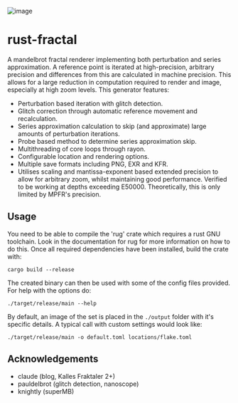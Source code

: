 ![image](render.png)

# rust-fractal
A mandelbrot fractal renderer implementing both perturbation and series approximation. A reference point is iterated at high-precision, arbitrary precision and differences from this are calculated in machine precision. This allows for a large reduction in computation required to render and image, especially at high zoom levels. This generator features:

- Perturbation based iteration with glitch detection.
- Glitch correction through automatic reference movement and recalculation.
- Series approximation calculation to skip (and approximate) large amounts of perturbation iterations.
- Probe based method to determine series approximation skip.
- Multithreading of core loops through rayon.
- Configurable location and rendering options.
- Multiple save formats including PNG, EXR and KFR.
- Utilises scaling and mantissa-exponent based extended precision to allow for arbitrary zoom, whilst maintaining good performance. Verified to be working at depths exceeding E50000. Theoretically, this is only limited by MPFR's precision.

## Usage
You need to be able to compile the 'rug' crate which requires a rust GNU toolchain. Look in the documentation for rug for more information on how to do this. Once all required dependencies have been installed, build the crate with:

```cargo build --release```

The created binary can then be used with some of the config files provided. For help with the options do:

```./target/release/main --help```

By default, an image of the set is placed in the ```./output``` folder with it's specific details. A typical call with custom settings would look like:

```./target/release/main -o default.toml locations/flake.toml```

## Acknowledgements
- claude (blog, Kalles Fraktaler 2+)
- pauldelbrot (glitch detection, nanoscope)
- knightly (superMB)



